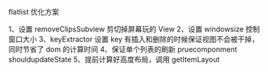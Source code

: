 flatlist 优化方案

1、设置 removeClipsSubview 剪切掉屏幕玩的 View
2、设置 windowsize 控制窗口大小
3、keyExtractor 设置 key 有插入和删除的时候保证视图不会被干掉，同时节省了 dom 的计算时间
4、保证单个列表的刷新 pruecomponment shouldupdateState
5、提前计算好高度布局，调用 getItemLayout
